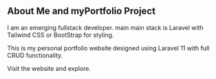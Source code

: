 ## About Me and myPortfolio Project

I am an emerging fullstack developer. main main stack is Laravel with Tailwind CSS or BootStrap for styling. 

This is my personal portfolio website designed using Laravel 11 with full CRUD functionality.

Visit the website and explore.
